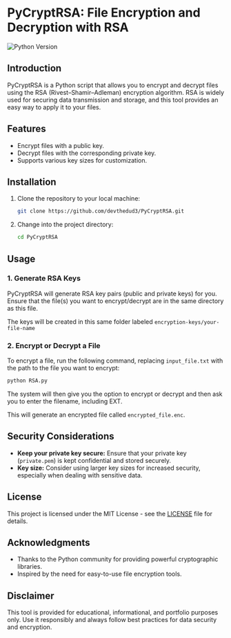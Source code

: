 # PyCryptRSA: File Encryption and Decryption with RSA

![Python Version](https://img.shields.io/badge/Python-3.7-blue.svg)

## Introduction

PyCryptRSA is a Python script that allows you to encrypt and decrypt files using the RSA (Rivest–Shamir–Adleman) encryption algorithm. RSA is widely used for securing data transmission and storage, and this tool provides an easy way to apply it to your files.

## Features

- Encrypt files with a public key.
- Decrypt files with the corresponding private key.
- Supports various key sizes for customization.

## Installation

1. Clone the repository to your local machine:

   ```bash
   git clone https://github.com/devthedud3/PyCryptRSA.git
   ```

2. Change into the project directory:

   ```bash
   cd PyCryptRSA
   ```

## Usage

### 1. Generate RSA Keys

PyCryptRSA will generate RSA key pairs (public and private keys) for you. 
Ensure that the file(s) you want to encrypt/decrypt are in the same directory as
this file.

The keys will be created in this same folder labeled `encryption-keys/your-file-name`

### 2. Encrypt or Decrypt a File

To encrypt a file, run the following command, replacing `input_file.txt` with the path to the file you want to encrypt:

```bash
python RSA.py
```

The system will then give you the option to encrypt or decrypt and then ask you to enter the filename, including EXT.

This will generate an encrypted file called `encrypted_file.enc`.


## Security Considerations

- **Keep your private key secure:** Ensure that your private key (`private.pem`) is kept confidential and stored securely.
- **Key size:** Consider using larger key sizes for increased security, especially when dealing with sensitive data.

## License

This project is licensed under the MIT License - see the [LICENSE](LICENSE) file for details.

## Acknowledgments

- Thanks to the Python community for providing powerful cryptographic libraries.
- Inspired by the need for easy-to-use file encryption tools.

## Disclaimer

This tool is provided for educational, informational, and portfolio purposes only. Use it responsibly and always follow best practices for data security and encryption.
